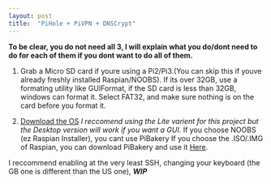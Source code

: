 ```yaml
---
layout: post
title:  "PiHole + PiVPN + DNSCrypt"
---
```


 **To be clear, you do not need all 3, I will explain what you do/dont need to do for each of them if you dont want to do all of them.**
 
1. Grab a Micro SD card if youre using a Pi2/Pi3.(You can skip this if youve already freshly installed Raspian/NOOBS). If its over 32GB, use a formating utility like GUIFormat, if the SD card is less than 32GB, windows can format it.
Select FAT32, and make sure nothing is on the card before you format it. 

2. [Download the OS](https://www.raspberrypi.org/downloads/) 
*I reccomend using the Lite varient for this project but the Desktop version will work if you want a GUI.*
If you choose NOOBS (ez Raspian Installer), you cant use PiBakery
If you choose the .ISO/.IMG of Raspian, you can download PiBakery and use it [Here](https://www.raspberrypi.org/downloads/).

I reccommend enabling at the very least SSH, changing your keyboard (the GB one is different than the US one), 
***WIP***
